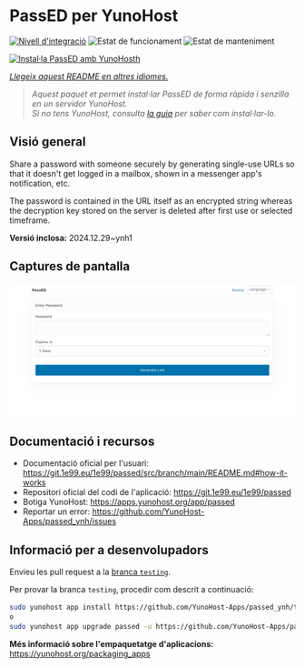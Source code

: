 <!--
N.B.: Aquest README ha estat generat automàticament per <https://github.com/YunoHost/apps/tree/master/tools/readme_generator>
NO s'ha de modificar manualment.
-->

# PassED per YunoHost

[![Nivell d'integració](https://apps.yunohost.org/badge/integration/passed)](https://ci-apps.yunohost.org/ci/apps/passed/)
![Estat de funcionament](https://apps.yunohost.org/badge/state/passed)
![Estat de manteniment](https://apps.yunohost.org/badge/maintained/passed)

[![Instal·la PassED amb YunoHosth](https://install-app.yunohost.org/install-with-yunohost.svg)](https://install-app.yunohost.org/?app=passed)

*[Llegeix aquest README en altres idiomes.](./ALL_README.md)*

> *Aquest paquet et permet instal·lar PassED de forma ràpida i senzilla en un servidor YunoHost.*  
> *Si no tens YunoHost, consulta [la guia](https://yunohost.org/install) per saber com instal·lar-lo.*

## Visió general

Share a password with someone securely by generating single-use URLs so that it doesn't get logged in a mailbox, shown in a messenger app's notification, etc. 

The password is contained in the URL itself as an encrypted string whereas the decryption key stored on the server is deleted after first use or selected timeframe. 


**Versió inclosa:** 2024.12.29~ynh1

## Captures de pantalla

![Captures de pantalla de PassED](./doc/screenshots/passed_ynh.png)

## Documentació i recursos

- Documentació oficial per l'usuari: <https://git.1e99.eu/1e99/passed/src/branch/main/README.md#how-it-works>
- Repositori oficial del codi de l'aplicació: <https://git.1e99.eu/1e99/passed>
- Botiga YunoHost: <https://apps.yunohost.org/app/passed>
- Reportar un error: <https://github.com/YunoHost-Apps/passed_ynh/issues>

## Informació per a desenvolupadors

Envieu les pull request a la [branca `testing`](https://github.com/YunoHost-Apps/passed_ynh/tree/testing).

Per provar la branca `testing`, procedir com descrit a continuació:

```bash
sudo yunohost app install https://github.com/YunoHost-Apps/passed_ynh/tree/testing --debug
o
sudo yunohost app upgrade passed -u https://github.com/YunoHost-Apps/passed_ynh/tree/testing --debug
```

**Més informació sobre l'empaquetatge d'aplicacions:** <https://yunohost.org/packaging_apps>
